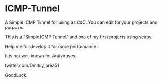# ICMP-Tunnel
A Simple ICMP Tunnel for using as C&amp;C. 
You can edit for your projects and purpose.

This is a "Simple ICMP Tunnel" and one of my first projects using scapy.

Help me for develop it for more performance.

It is not well known for Antiviruses.

twitter.com/Dmitriy_area51

GoodLuck.
